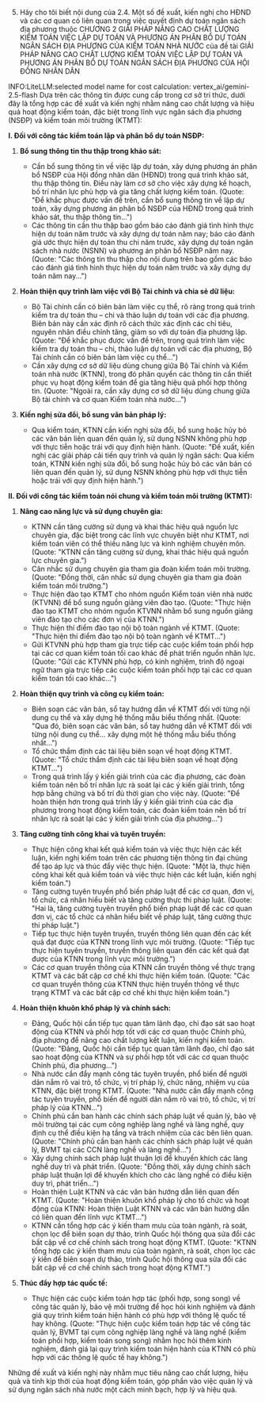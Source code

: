 05. Hãy cho tôi biết nội dung của 2.4. Một số đề xuất, kiến nghị cho HĐND và các cơ quan có liên quan trong việc quyết định dự toán ngân sách địa phương thuộc CHƯƠNG 2 GIẢI PHÁP NÂNG CAO CHẤT LƯỢNG KIỂM TOÁN VIỆC LẬP DỰ TOÁN VÀ PHƯƠNG ÁN PHÂN BỔ DỰ TOÁN NGÂN SÁCH ĐỊA PHƯƠNG CỦA KIỂM TOÁN NHÀ NƯỚC của đề tài GIẢI PHÁP NÂNG CAO CHẤT LƯỢNG KIỂM TOÁN VIỆC LẬP DỰ TOÁN VÀ PHƯƠNG ÁN PHÂN BỔ DỰ TOÁN NGÂN SÁCH ĐỊA PHƯƠNG CỦA HỘI ĐỒNG NHÂN DÂN

INFO:LiteLLM:selected model name for cost calculation: vertex_ai/gemini-2.5-flash
Dựa trên các thông tin được cung cấp trong cơ sở tri thức, dưới đây là tổng hợp các đề xuất và kiến nghị nhằm nâng cao chất lượng và hiệu quả hoạt động kiểm toán, đặc biệt trong lĩnh vực ngân sách địa phương (NSĐP) và kiểm toán môi trường (KTMT):

**I. Đối với công tác kiểm toán lập và phân bổ dự toán NSĐP:**

1.  **Bổ sung thông tin thu thập trong khảo sát:**
    *   Cần bổ sung thông tin về việc lập dự toán, xây dựng phương án phân bổ NSĐP của Hội đồng nhân dân (HĐND) trong quá trình khảo sát, thu thập thông tin. Điều này làm cơ sở cho việc xây dựng kế hoạch, bố trí nhân lực phù hợp và gia tăng chất lượng kiểm toán. (Quote: "Để khắc phục được vấn đề trên, cần bổ sung thông tin về lập dự toán, xây dựng phương án phân bổ NSĐP của HĐND trong quá trình khảo sát, thu thập thông tin...")
    *   Các thông tin cần thu thập bao gồm báo cáo đánh giá tình hình thực hiện dự toán năm trước và xây dựng dự toán năm nay; báo cáo đánh giá ước thực hiện dự toán thu chi năm trước, xây dựng dự toán ngân sách nhà nước (NSNN) và phương án phân bổ NSĐP năm nay. (Quote: "Các thông tin thu thập cho nội dung trên bao gồm các báo cáo đánh giá tình hình thực hiện dự toán năm trước và xây dựng dự toán năm nay...")

2.  **Hoàn thiện quy trình làm việc với Bộ Tài chính và chia sẻ dữ liệu:**
    *   Bộ Tài chính cần có biên bản làm việc cụ thể, rõ ràng trong quá trình kiểm tra dự toán thu – chi và thảo luận dự toán với các địa phương. Biên bản này cần xác định rõ cách thức xác định các chỉ tiêu, nguyên nhân điều chỉnh tăng, giảm so với dự toán địa phương lập. (Quote: "Để khắc phục được vấn đề trên, trong quá trình làm việc kiểm tra dự toán thu – chi, thảo luận dự toán với các địa phương, Bộ Tài chính cần có biên bản làm việc cụ thể...")   
    *   Cần xây dựng cơ sở dữ liệu dùng chung giữa Bộ Tài chính và Kiểm toán nhà nước (KTNN), trong đó phân quyền các thông tin cần thiết phục vụ hoạt động kiểm toán để gia tăng hiệu quả phối hợp thông tin. (Quote: "Ngoài ra, cần xây dựng cơ sở dữ liệu dùng chung giữa Bộ tài chính và cơ quan Kiểm toán nhà nước...")

3.  **Kiến nghị sửa đổi, bổ sung văn bản pháp lý:**
    *   Qua kiểm toán, KTNN cần kiến nghị sửa đổi, bổ sung hoặc hủy bỏ các văn bản liên quan đến quản lý, sử dụng NSNN không phù hợp với thực tiễn hoặc trái với quy định hiện hành. (Quote: "Đề xuất, kiến nghị các giải pháp cải tiến quy trình và quản lý ngân sách: Qua kiểm toán, KTNN kiến nghị sửa đổi, bổ sung hoặc hủy bỏ các văn bản có liên quan đến quản lý, sử dụng NSNN không phù hợp với thực tiễn hoặc trái với quy định hiện hành.")

**II. Đối với công tác kiểm toán nói chung và kiểm toán môi trường (KTMT):**

1.  **Nâng cao năng lực và sử dụng chuyên gia:**
    *   KTNN cần tăng cường sử dụng và khai thác hiệu quả nguồn lực chuyên gia, đặc biệt trong các lĩnh vực chuyên biệt như KTMT, nơi kiểm toán viên có thể thiếu năng lực và kinh nghiệm chuyên môn. (Quote: "KTNN cần tăng cường sử dụng, khai thác hiệu quả nguồn lực chuyên gia.")
    *   Cân nhắc sử dụng chuyên gia tham gia đoàn kiểm toán môi trường. (Quote: "Đồng thời, cân nhắc sử dụng chuyên gia tham gia đoàn kiểm toán môi trường.")
    *   Thực hiện đào tạo KTMT cho nhóm nguồn Kiểm toán viên nhà nước (KTVNN) để bổ sung nguồn giảng viên đào tạo. (Quote: "Thực hiện đào tạo KTMT cho nhóm nguồn KTVNN nhằm bổ sung nguồn giảng viên đào tạo cho các đơn vị của KTNN.")
    *   Thực hiện thí điểm đào tạo nội bộ toàn ngành về KTMT. (Quote: "Thực hiện thí điểm đào tạo nội bộ toàn ngành về KTMT...")
    *   Gửi KTVNN phù hợp tham gia trực tiếp các cuộc kiểm toán phối hợp tại các cơ quan kiểm toán tối cao khác để phát triển nguồn nhân lực. (Quote: "Gửi các KTVNN phù hợp, có kinh nghiệm, trình độ ngoại ngữ tham gia trực tiếp các cuộc kiểm toán phối hợp tại các cơ quan kiểm toán tối cao khác...")

2.  **Hoàn thiện quy trình và công cụ kiểm toán:**
    *   Biên soạn các văn bản, sổ tay hướng dẫn về KTMT đối với từng nội dung cụ thể và xây dựng hệ thống mẫu biểu thống nhất. (Quote: "Qua đó, biên soạn các văn bản, sổ tay hướng dẫn về KTMT đối với từng nội dung cụ thể... xây dựng một hệ thống mẫu biểu thống nhất...")
    *   Tổ chức thẩm định các tài liệu biên soạn về hoạt động KTMT. (Quote: "Tổ chức thẩm định các tài liệu biên soạn về hoạt động KTMT...")
    *   Trong quá trình lấy ý kiến giải trình của các địa phương, các đoàn kiểm toán nên bố trí nhân lực rà soát lại các ý kiến giải trình, tổng hợp bằng chứng và bố trí đủ thời gian cho việc này. (Quote: "Để hoàn thiện hơn trong quá trình lấy ý kiến giải trình của các địa phương trong hoạt động kiểm toán, các đoàn kiểm toán nên bố trí nhân lực rà soát lại các ý kiến giải trình của địa phương...")

3.  **Tăng cường tính công khai và tuyên truyền:**
    *   Thực hiện công khai kết quả kiểm toán và việc thực hiện các kết luận, kiến nghị kiểm toán trên các phương tiện thông tin đại chúng để tạo áp lực và thúc đẩy việc thực hiện. (Quote: "Một là, thực hiện công khai kết quả kiểm toán và việc thực hiện các kết luận, kiến nghị kiểm toán.")
    *   Tăng cường tuyên truyền phổ biến pháp luật để các cơ quan, đơn vị, tổ chức, cá nhân hiểu biết và tăng cường thực thi pháp luật. (Quote: "Hai là, tăng cường tuyên truyền phổ biến pháp luật để các cơ quan đơn vị, các tổ chức cá nhân hiểu biết về pháp luật, tăng cường thực thi pháp luật.")
    *   Tiếp tục thực hiện tuyên truyền, truyền thông liên quan đến các kết quả đạt được của KTNN trong lĩnh vực môi trường. (Quote: "Tiếp tục thực hiện tuyên truyền, truyền thông liên quan đến các kết quả đạt được của KTNN trong lĩnh vực môi trường.")
    *   Các cơ quan truyền thông của KTNN cần truyền thông về thực trạng KTMT và các bất cập cơ chế khi thực hiện kiểm toán. (Quote: "Các cơ quan truyền thông của KTNN thực hiện truyền thông về thực trạng KTMT và các bất cập cơ chế khi thực hiện kiểm toán.")

4.  **Hoàn thiện khuôn khổ pháp lý và chính sách:**
    *   Đảng, Quốc hội cần tiếp tục quan tâm lãnh đạo, chỉ đạo sát sao hoạt động của KTNN và phối hợp tốt với các cơ quan thuộc Chính phủ, địa phương để nâng cao chất lượng kết luận, kiến nghị kiểm toán. (Quote: "Đảng, Quốc hội cần tiếp tục quan tâm lãnh đạo, chỉ đạo sát sao hoạt động của KTNN và sự phối hợp tốt với các cơ quan thuộc Chính phủ, địa phương...")
    *   Nhà nước cần đẩy mạnh công tác tuyên truyền, phổ biến để người dân nắm rõ vai trò, tổ chức, vị trí pháp lý, chức năng, nhiệm vụ của KTNN, đặc biệt trong KTMT. (Quote: "Nhà nước cần đẩy mạnh công tác tuyên truyền, phổ biến để người dân nắm rõ vai trò, tổ chức, vị trí pháp lý của KTNN...")
    *   Chính phủ cần ban hành các chính sách pháp luật về quản lý, bảo vệ môi trường tại các cụm công nghiệp làng nghề và làng nghề, quy định cụ thể điều kiện hạ tầng và trách nhiệm của các bên liên quan. (Quote: "Chính phủ cần ban hành các chính sách pháp luật về quản lý, BVMT tại các CCN làng nghề và làng nghề...")
    *   Xây dựng chính sách pháp luật thuận lợi để khuyến khích các làng nghề duy trì và phát triển. (Quote: "Đồng thời, xây dựng chính sách pháp luật thuận lợi để khuyến khích cho các làng nghề có điều kiện duy trì, phát triển...")
    *   Hoàn thiện Luật KTNN và các văn bản hướng dẫn liên quan đến KTMT. (Quote: "Hoàn thiện khuôn khổ pháp lý cho tổ chức và hoạt động của KTNN: Hoàn thiện Luật KTNN và các văn bản hướng dẫn có liên quan đến lĩnh vực KTMT...")
    *   KTNN cần tổng hợp các ý kiến tham mưu của toàn ngành, rà soát, chọn lọc để biên soạn dự thảo, trình Quốc hội thông qua sửa đổi các bất cập về cơ chế chính sách trong hoạt động KTMT. (Quote: "KTNN tổng hợp các ý kiến tham mưu của toàn ngành, rà soát, chọn lọc các ý kiến để biên soạn dự thảo, trình Quốc hội thông qua sửa đổi các bất cập về cơ chế chính sách trong hoạt động KTMT.")

5.  **Thúc đẩy hợp tác quốc tế:**
    *   Thực hiện các cuộc kiểm toán hợp tác (phối hợp, song song) về công tác quản lý, bảo vệ môi trường để học hỏi kinh nghiệm và đánh giá quy trình kiểm toán hiện hành có phù hợp với thông lệ quốc tế hay không. (Quote: "Thực 
hiện cuộc kiểm toán hợp tác về công tác quản lý, BVMT tại cụm công nghiệp làng nghề và làng nghề (kiểm toán phối hợp, kiểm toán song song) nhằm học hỏi thêm kinh nghiệm, đánh giá lại quy trình kiểm toán hiện hành của KTNN có phù hợp với các thông lệ quốc tế hay không.")

Những đề xuất và kiến nghị này nhằm mục tiêu nâng cao chất lượng, hiệu quả và tính kịp thời của hoạt động kiểm toán, góp phần vào việc quản lý và sử dụng ngân sách nhà nước một cách minh bạch, hợp lý và hiệu quả.